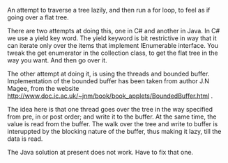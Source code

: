 An attempt to traverse a tree lazily, and then run a for loop, to feel as if going over a flat
tree.

There are two attempts at doing this, one in C# and another in Java.
In C# we use a yield key word. The yield keyword is bit restrictive in way that it can iterate
only over the items that implement IEnumerable interface. You tweak the get enumerator in the
collection class, to get the flat tree in the way you want. And then go over it.

The other attempt at doing it, is using the threads and bounded buffer. Implementation of the 
bounded buffer has been taken from author J.N Magee, from the website 
http://www.doc.ic.ac.uk/~jnm/book/book_applets/BoundedBuffer.html .

The idea here is that one thread goes over the tree in the way specified from pre, in or post 
order; and write it to the buffer. At the same time, the value is read from the buffer. The
walk over the tree and write to buffer is interuppted by the blocking nature of the buffer,
thus making it lazy, till the data is read.

The Java solution at present does not work. Have to fix that one.
